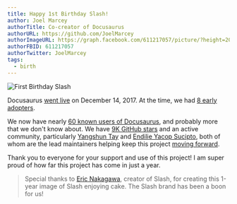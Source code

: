 ```yaml
---
title: Happy 1st Birthday Slash!
author: Joel Marcey
authorTitle: Co-creator of Docusaurus
authorURL: https://github.com/JoelMarcey
authorImageURL: https://graph.facebook.com/611217057/picture/?height=200&width=200
authorFBID: 611217057
authorTwitter: JoelMarcey
tags:
  - birth
---
```


![First Birthday Slash](/img/docusaurus-slash-first-birthday.svg)

Docusaurus [went live](https://docusaurus.io/blog/2017/12/14/introducing-docusaurus) on December 14, 2017. At the time, we had [8 early adopters](https://docusaurus.io/blog/2017/12/14/introducing-docusaurus#acknowledgements).

<!--truncate-->

We now have nearly [60 known users of Docusaurus](https://docusaurus.io/en/users), and probably more that we don't know about. We have [9K GitHub stars](https://github.com/facebook/docusaurus) and an active community, particularly [Yangshun Tay](https://twitter.com/yangshunz) and [Endilie Yacop Sucipto](https://twitter.com/endiliey), both of whom are the lead maintainers helping keep this project [moving forward](https://docusaurus.io/blog/2018/09/11/Towards-Docusaurus-2).

Thank you to everyone for your support and use of this project! I am super proud of how far this project has come in just a year.

> Special thanks to [Eric Nakagawa](https://twitter.com/ericnakagawa), creator of Slash, for creating this 1-year image of Slash enjoying cake. The Slash brand has been a boon for us!
